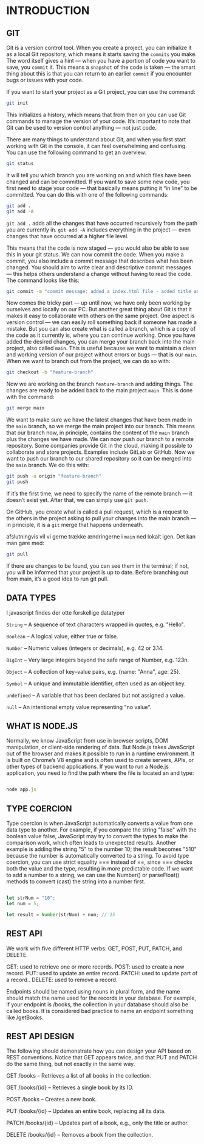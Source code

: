 # INTRODUCTION

## GIT

Git is a version control tool. When you create a project, you can initialize it as a local Git repository, which means it starts saving the `commits` you make. The word itself gives a hint — when you have a portion of code you want to save, you `commit` it. This means a `snapshot` of the code is taken — the smart thing about this is that you can return to an earlier `commit` if you encounter bugs or issues with your code.

If you want to start your project as a Git project, you can use the command:

```bash
git init

```

 This initializes a history, which means that from then on you can use Git commands to manage the version of your code. It’s important to note that Git can be used to version control anything — not just code.

There are many things to understand about Git, and when you first start working with Git in the console, it can feel overwhelming and confusing. You can use the following command to get an overview:

 ```bash
git status
 ```
It will tell you which branch you are working on and which files have been changed and can be committed. If you want to save some new code, you first need to stage your code — that basically means putting it “in line” to be committed. You can do this with one of the following commands:


 ```bash
git add .
git add -A
 ```

`git add .` adds all the changes that have occurred recursively from the path you are currently in.
`git add -A` includes everything in the project — even changes that have occurred at a higher file level. 

This means that the code is now staged — you would also be able to see this in your git status. We can now commit the code. When you make a commit, you also include a commit message that describes what has been changed. You should aim to write clear and descriptive commit messages — this helps others understand a change without having to read the code. The command looks like this:

```bash
git commit -m "commit message: added a index.html file - added title and header"

```

Now comes the tricky part — up until now, we have only been working by ourselves and locally on our PC. But another great thing about Git is that it makes it easy to collaborate with others on the same project. One aspect is version control — we can easily roll something back if someone has made a mistake. But you can also create what is called a branch, which is a copy of the code as it currently is, where you can continue working. Once you have added the desired changes, you can merge your branch back into the main project, also called `main`. This is useful because we want to maintain a clean and working version of our project without errors or bugs — that is our `main`. When we want to branch out from the project, we can do so with:


```bash
git checkout -b "feature-branch"

```

Now we are working on the branch `feature-branch` and adding things. The changes are ready to be added back to the main project `main`. This is done with the command:


```bash
git merge main 

```

We want to make sure we have the latest changes that have been made in the `main` branch, so we merge the main project into our branch. This means that our branch now, in principle, contains the content of the `main` branch plus the changes we have made. We can now push our branch to a remote repository. Some companies provide Git in the cloud, making it possible to collaborate and store projects. Examples include GitLab or GitHub. Now we want to push our branch to our shared repository so it can be merged into the `main` branch. We do this with:

```bash
git push -u origin "feature-branch"
git push

```

If it’s the first time, we need to specify the name of the remote branch — it doesn’t exist yet. After that, we can simply use `git push`.

On GitHub, you create what is called a pull request, which is a request to the others in the project asking to pull your changes into the main branch — in principle, it is a `git` merge that happens underneath.

afslutningvis vil vi gerne trække ændringerne i `main` ned lokalt igen. Det kan man gøre med: 


```bash
git pull

```

If there are changes to be found, you can see them in the terminal; if not, you will be informed that your project is up to date. Before branching out from main, it’s a good idea to run git pull.



## DATA TYPES

I javascript findes der otte forskellige datatyper

`String` – A sequence of text characters wrapped in quotes, e.g. "Hello".

`Boolean` – A logical value, either true or false.

`Number` – Numeric values (integers or decimals), e.g. 42 or 3.14.

`BigInt` – Very large integers beyond the safe range of Number, e.g. 123n.

`Object` – A collection of key–value pairs, e.g. {name: "Anna", age: 25}.

`Symbol` – A unique and immutable identifier, often used as an object key.

`undefined` – A variable that has been declared but not assigned a value.

`null` – An intentional empty value representing "no value".


## WHAT IS NODE.JS

Normally, we know JavaScript from use in browser scripts, DOM manipulation, or client-side rendering of data. But Node.js takes JavaScript out of the browser and makes it possible to run in a runtime environment. It is built on Chrome’s V8 engine and is often used to create servers, APIs, or other types of backend applications. If you want to run a Node.js application, you need to find the path where the file is located an and type:

```js

node app.js

```

##  TYPE COERCION

Type coercion is when JavaScript automatically converts a value from one data type to another. For example, if you compare the string "false" with the boolean value false, JavaScript may try to convert the types to make the comparison work, which often leads to unexpected results. Another example is adding the string "5" to the number 10; the result becomes "510" because the number is automatically converted to a string. To avoid type coercion, you can use strict equality === instead of ==, since === checks both the value and the type, resulting in more predictable code. If we want to add a number to a string, we can use the Number() or parseFloat() methods to convert (cast) the string into a number first.

```js

let strNum = "10";
let num = 5;

let result = Number(strNum) + num; // 15
```

## REST API

We work with five different HTTP verbs: GET, POST, PUT, PATCH, and DELETE.

GET: used to retrieve one or more records.
POST: used to create a new record.
PUT: used to update an entire record.
PATCH: used to update part of a record..
DELETE: used to remove a record.

Endpoints should be named using nouns in plural form, and the name should match the name used for the records in your database. For example, if your endpoint is /books, the collection in your database should also be called books. It is considered bad practice to name an endpoint something like /getBooks.


## REST API DESIGN

The following should demonstrate how you can design your API based on REST conventions. Notice that GET appears twice, and that PUT and PATCH do the same thing, but not exactly in the same way.

GET /books – Retrieves a list of all books in the collection.

GET /books/{id} – Retrieves a single book by its ID.

POST /books – Creates a new book.

PUT /books/{id} – Updates an entire book, replacing all its data.

PATCH /books/{id} – Updates part of a book, e.g., only the title or author.

DELETE /books/{id} – Removes a book from the collection.